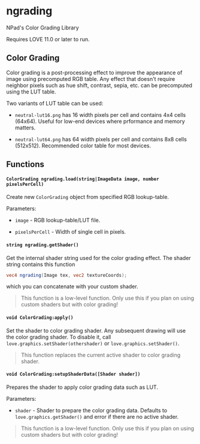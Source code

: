 ngrading
=====

NPad's Color Grading Library

Requires LOVE 11.0 or later to run.

Color Grading
-----

Color grading is a post-processing effect to improve the appearance of image using precomputed RGB table.
Any effect that doesn't require neighbor pixels such as hue shift, contrast, sepia, etc. can be precomputed using the LUT table.

Two variants of LUT table can be used:

* `neutral-lut16.png` has 16 width pixels per cell and contains 4x4 cells (64x64). Useful for low-end devices where prformance and memory matters.

* `neutral-lut64.png` has 64 width pixels per cell and contains 8x8 cells (512x512). Recommended color table for most devices.

Functions
-----

#### `ColorGrading ngrading.load(string|ImageData image, number pixelsPerCell)`

Create new `ColorGrading` object from specified RGB lookup-table.

Parameters:

* `image` - RGB lookup-table/LUT file.

* `pixelsPerCell` - Width of single cell in pixels.

#### `string ngrading.getShader()`

Get the internal shader string used for the color grading effect. The shader string contains this function

```glsl
vec4 ngrading(Image tex, vec2 textureCoords);
```

which you can concatenate with your custom shader.

> This function is a low-level function. Only use this if you plan on using custom shaders but with color grading!

#### `void ColorGrading:apply()`

Set the shader to color grading shader. Any subsequent drawing will use the color grading shader.
To disable it, call `love.graphics.setShader(othershader)` or `love.graphics.setShader()`.

> This function replaces the current active shader to color grading shader.

#### `void ColorGrading:setupShaderData([Shader shader])`

Prepares the shader to apply color grading data such as LUT.

Parameters:

* `shader` - Shader to prepare the color grading data. Defaults to `love.graphics.getShader()` and error if there are no active shader.

> This function is a low-level function. Only use this if you plan on using custom shaders but with color grading!
